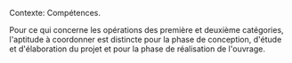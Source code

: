 Contexte: Compétences.

Pour ce qui concerne les opérations des première et deuxième catégories, l'aptitude à coordonner est distincte pour la phase de conception, d'étude et d'élaboration du projet et pour la phase de réalisation de l'ouvrage.